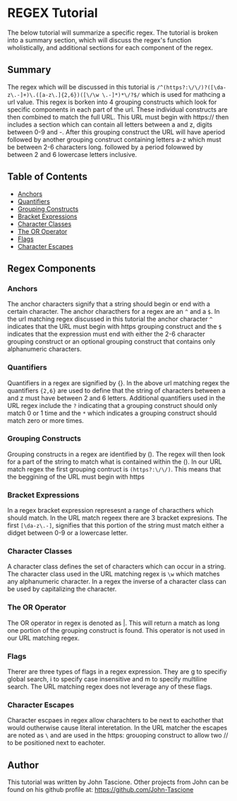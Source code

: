 # REGEX Tutorial

The below tutorial will summarize a specific regex. The tutorial is broken into a summary section, which will discuss the regex's function wholistically, and additional sections for each component of the regex. 

## Summary

The regex which will be discussed in this tutorial is `/^(https?:\/\/)?([\da-z\.-]+)\.([a-z\.]{2,6})([\/\w \.-]*)*\/?$/` which is used for mathcing a url value. This regex is borken into 4 grouping constructs which look for specific components in each part of the url. These individual constructs are then combined to match the full URL. This URL must begin with https:// then includes a section which can contain all letters between a and z, digits between 0-9 and -. After this grouping construct the URL will have aperiod followed by another grouping construct containing letters a-z which must be between 2-6 characters long. followed by a period folowwed by between 2 and 6 lowercase letters inclusive. 

## Table of Contents

- [Anchors](#anchors)
- [Quantifiers](#quantifiers)
- [Grouping Constructs](#grouping-constructs)
- [Bracket Expressions](#bracket-expressions)
- [Character Classes](#character-classes)
- [The OR Operator](#the-or-operator)
- [Flags](#flags)
- [Character Escapes](#character-escapes)

## Regex Components

### Anchors

The anchor characters signify that a string should begin or end with a certain character. The anchor characthers for a regex are an `^` and a `$`. In the url matching regex discussed in this tutorial the anchor character `^` indicates that the URL must begin with https grouping construct and the `$` indicates that the expression must end with  either the 2-6  character grouping construct or an optional grouping construct that contains only alphanumeric characters.

### Quantifiers

Quantifiers in a regex are signified by {}. In the above url matching regex the quantifiers `{2,6}` are used to define that the string of characters between a and z must have between 2 and 6 letters. Additional quantifiers used in the URL regex include the `?` indicating that a grouping construct should only match 0 or 1 time and the `*` which indicates a grouping construct should match zero or more times. 

### Grouping Constructs
Grouping constructs in a regex are identified by (). The regex will then look for a part of the string to match what is contained within the (). In our URL match regex the first grouping contruct is `(https?:\/\/)`. This means that the beggining of the URL must begin with https

### Bracket Expressions

In a regex bracket expression represesnt a range of characthers which should match. In the URL match regeex there are 3 bracket expresions. The first `[\da-z\.-]`, signifies that this portion of the string must match either a didget between 0-9 or a lowercase letter. 

### Character Classes

A character class defines the set of characters which can occur in a string. The character class used in the URL matching regex is `\w` which matches any alphanumeric character. In a regex the inverse of a character class can be used by capitalizing the character. 

### The OR Operator

The OR operator in regex is denoted as |. This will return a match as long one portion of the grouping construct is found.  This operator is not used in our URL matching regex. 

### Flags

Therer are three types of flags in a regex expression. They are g to specifiy global search, i to specify case insensitive and m to specify multiline search. The URL matching regex does not leverage any of these flags.

### Character Escapes

Character escpaes in regex allow charachters to be next to eachother that would outherwise cause literal interetation. In the URL matcher the escapes are noted as `\` and are used in the https: grouoping construct to allow two // to be positioned next to eachoter. 

## Author

This tutorial was written by John Tascione. Other projects from John can be found on his github profile at: https://github.com/John-Tascione
